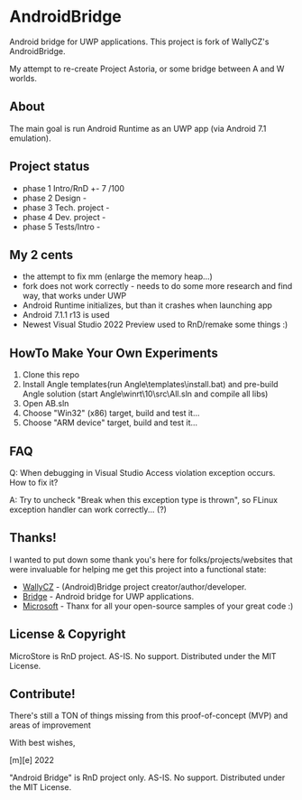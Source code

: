 # AndroidBridge

Android bridge for UWP applications. This project is fork of WallyCZ's AndroidBridge.

My attempt to re-create Project Astoria, or some bridge between A and W worlds.

## About
The main goal is run Android Runtime as an UWP app (via Android 7.1 emulation).


## Project status
- phase 1 Intro/RnD +- 7 /100
- phase 2 Design - 
- phase 3 Tech. project -
- phase 4 Dev. project  -
- phase 5 Tests/Intro   -

## My 2 cents
- the attempt to fix mm (enlarge the memory heap...)
- fork does not work correctly - needs to do some more research and find way, that works under UWP
- Android Runtime initializes, but than it crashes when launching app
- Android 7.1.1 r13 is used
- Newest Visual Studio 2022 Preview used to RnD/remake some things :)

## HowTo Make Your Own Experiments
1. Clone this repo 
2. Install Angle templates(run Angle\templates\install.bat) and pre-build Angle solution 
   (start Angle\winrt\10\src\All.sln and compile all libs)
3. Open AB.sln
4. Choose "Win32" (x86) target, build and test it... 
5. Choose "ARM device" target, build and test it... 

## FAQ

Q: When debugging in Visual Studio Access violation exception occurs. How to fix it?

A: Try to uncheck "Break when this exception type is thrown", so FLinux exception handler can work correctly... (?)

## Thanks!
I wanted to put down some thank you's here for folks/projects/websites that were invaluable for helping me get this project into a functional state:
- [WallyCZ](https://github.com/WallyCZ) - (Android)Bridge project creator/author/developer.
- [Bridge](https://github.com/DroidOnUWP/Bridge) - Android bridge for UWP applications.
- [Microsoft](https://github.com/microsoft) - Thanx for all your open-source samples of your great code :)

## License & Copyright

MicroStore is RnD project. AS-IS. No support. Distributed under the MIT License. 

## Contribute!
There's still a TON of things missing from this proof-of-concept (MVP) and areas of improvement 

With best wishes,

  [m][e] 2022


"Android Bridge" is RnD project only. AS-IS. No support. Distributed under the MIT License.

